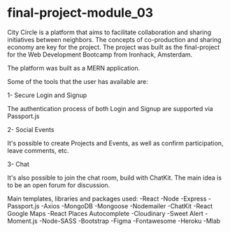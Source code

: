 # final-project-module_03

City Circle is a platform that aims to facilitate collaboration and sharing initiatives between neighbors. The concepts of co-production and sharing economy are key for the project.
The project was built as the final-project for the Web Development Bootcamp from Ironhack, Amsterdam.

The platform was built as a MERN application.



Some of the tools that the user has available are: 

1- Secure Login and Signup

The authentication process of both Login and Signup are supported via Passport.js


2- Social Events

It's possible to create Projects and Events, as well as confirm participation, leave comments, etc.


3- Chat

It's also possible to join the chat room, build with ChatKit. The main idea is to be an open forum for discussion.



Main templates, libraries and packages used:
-React
-Node
-Express
-Passport.js
-Axios
-MongoDB
-Mongoose
-Nodemailer
-ChatKit
-React Google Maps
-React Places Autocomplete
-Cloudinary
-Sweet Alert
-Moment.js
-Node-SASS
-Bootstrap
-Figma
-Fontawesome
-Heroku
-Mlab




